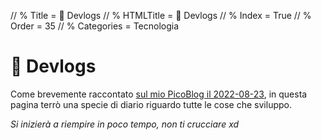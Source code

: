 // % Title = 💾 Devlogs
// % HTMLTitle = <span class="twa twa-floppy-disk">💾<span></span></span> Devlogs
// % Index = True
// % Order = 35
// % Categories = Tecnologia

# <span class="twa twa-floppy-disk">💾<span></span></span> Devlogs

Come brevemente raccontato [sul mio PicoBlog il 2022-08-23](./PicoBlog.html#-2022-08-23-Devlogs-summary), in questa pagina terrò una specie di diario riguardo tutte le cose che sviluppo.

_Si inizierà a riempire in poco tempo, non ti crucciare xd_
